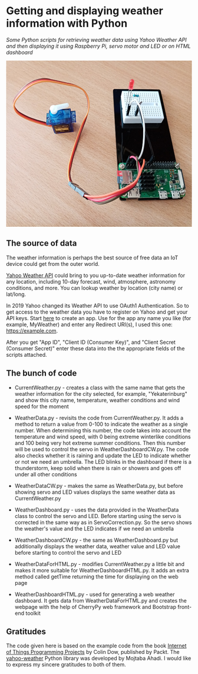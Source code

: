 # Getting and displaying weather information with Python

*Some Python scripts for retrieving weather data using Yahoo Weather API and then displaying it using Raspberry Pi, servo motor and LED or on HTML dashboard*

<p align="center">
<img src="images/rpi_weather.jpg" width="600px" height="450px">
</p>

## The source of data

The weather information is perhaps the best source of free data an IoT device could get from the outer world. 

[Yahoo Weather API](https://developer.yahoo.com/weather) could bring to you up-to-date weather information for any location, including 10-day forecast, wind, atmosphere, astronomy conditions, and more. You can lookup weather by location (city name) or lat/long.

In 2019 Yahoo changed its Weather API to use OAuth1 Authentication. So to get access to the weather data you have to register on Yahoo and get your API keys. Start [here](https://developer.yahoo.com/apps/create) to create an app. Use for the app any name you like (for example, MyWeather) and enter any Redirect URI(s), I used this one: https://example.com.

After you get "App ID", "Client ID (Consumer Key)", and "Client Secret (Consumer Secret)" enter these data into the the appropriate fields of the scripts attached.

## The bunch of code

* CurrentWeather.py - creates a class with the same name that gets the weather information for the city selected, for example, "Yekaterinburg" and show this city name, temperature, weather conditions and wind speed for the moment

* WeatherData.py - revisits the code from CurrentWeather.py. It adds a method to return a value from 0-100 to indicate the weather as a single number. When determining this number, the code takes into account the temperature and wind speed, with 0 being extreme winterlike conditions and 100 being very hot extreme summer conditions. Then this number will be used to control the servo in WeatherDashboardCW.py. The code also checks whether it is raining and update the LED to indicate whether or not we need an umbrella. The LED blinks in the dashboard if there is a thunderstorm, keep solid when there is rain or showers and goes off under all other conditions

* WeatherDataCW.py - makes the same as WeatherData.py, but before showing servo and LED values displays the same weather data as CurrentWeather.py

* WeatherDashboard.py - uses the data provided in the WeatherData class to control the servo and LED. Before starting using the servo is corrected in the same way as in ServoCorrection.py. So the servo shows the weather's value and the LED indicates if we need an umbrella

* WeatherDashboardCW.py - the same as WeatherDashboard.py but additionally displays the weather data, weather value and LED value before starting to control the servo and LED

* WeatherDataForHTML.py - modifies CurrentWeather.py a little bit and makes it more suitable for WeatherDashboardHTML.py. It adds an extra method called getTime returning the time for displaying on the web page

* WeatherDashboardHTML.py - used for generating a web weather dashboard. It gets data from WeatherDataForHTML.py and creates the webpage with the help of CherryPy web framework and Bootstrap front-end toolkit

## Gratitudes

The code given here is based on the example code from the book [Internet of Things Programming Projects](https://github.com/PacktPublishing/Internet-of-Things-Programming-Projects) by Colin Dow, published by Packt. The [yahoo-weather](https://github.com/M-Ahadi/yahoo_weather) Python library was developed by Mojtaba Ahadi. I would like to express my sincere gratitudes to both of them.